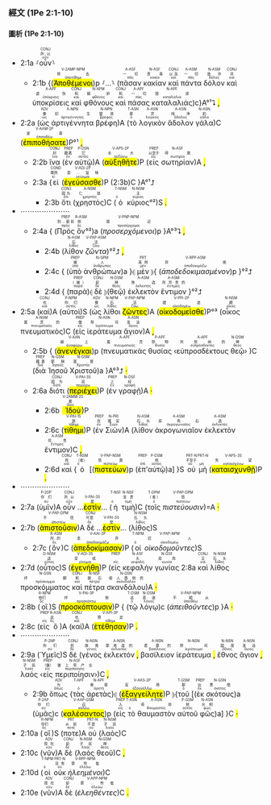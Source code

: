 ### 經文 (1Pe 2:1-10)

#### 圖析 (1Pe 2:1-10)

- 2:1a ⸉<RUBY><ruby><ruby>οὖν<rt>οὖν</rt></ruby><rt>所以</rt></ruby><rt>CONJ</rt></RUBY>⸊
	- 2:1b {(<RUBY><ruby><ruby><mark class='ptc'>Ἀποθέμενοι</mark><rt>ἀποτίθημι</rt></ruby><rt>除去</rt></ruby><rt>V-2AMP-NPM</rt></RUBY>)p ⸉...⸊ (<RUBY><ruby><ruby>πᾶσαν<rt>πᾶς</rt></ruby><rt>一切</rt></ruby><rt>A-ASF</rt></RUBY> <RUBY><ruby><ruby>κακίαν<rt>κακία</rt></ruby><rt>恶毒</rt></ruby><rt>N-ASF</rt></RUBY> <RUBY><ruby><ruby>καὶ<rt>καί</rt></ruby><rt>以及</rt></ruby><rt>CONJ</rt></RUBY> <RUBY><ruby><ruby>πάντα<rt>πᾶς</rt></ruby><rt>一切</rt></ruby><rt>A-ASM</rt></RUBY> <RUBY><ruby><ruby>δόλον<rt>δόλος</rt></ruby><rt>诡诈</rt></ruby><rt>N-ASM</rt></RUBY> <RUBY><ruby><ruby>καὶ<rt>καί</rt></ruby><rt>并</rt></ruby><rt>CONJ</rt></RUBY> <RUBY><ruby><ruby>ὑποκρίσεις<rt>ὑπόκρισις</rt></ruby><rt>虚伪</rt></ruby><rt>A-APF</rt></RUBY> <RUBY><ruby><ruby>καὶ<rt>καί</rt></ruby><rt>和</rt></ruby><rt>CONJ</rt></RUBY> <RUBY><ruby><ruby>φθόνους<rt>φθόνος</rt></ruby><rt>嫉妒</rt></ruby><rt>N-APM</rt></RUBY> <RUBY><ruby><ruby>καὶ<rt>καί</rt></ruby><rt>和</rt></ruby><rt>CONJ</rt></RUBY> <RUBY><ruby><ruby>πάσας<rt>πᾶς</rt></ruby><rt>一切</rt></ruby><rt>A-APF</rt></RUBY> <RUBY><ruby><ruby>καταλαλιάς<rt>καταλαλιά</rt></ruby><rt>毁谤</rt></ruby><rt>N-APF</rt></RUBY>)c}A°¹⮧ <mark class='punctuation'>,</mark> 
- 2:2a (<RUBY><ruby><ruby>ὡς<rt>ὡς</rt></ruby><rt>像</rt></ruby><rt>ADV</rt></RUBY> <RUBY><ruby><ruby>ἀρτιγέννητα<rt>ἀρτιγέννητος</rt></ruby><rt>初生</rt></ruby><rt>A-NPN</rt></RUBY> <RUBY><ruby><ruby>βρέφη<rt>βρέφος</rt></ruby><rt>婴孩</rt></ruby><rt>N-NPN</rt></RUBY>)A (<RUBY><ruby><ruby>τὸ<rt>ὁ</rt></ruby><rt>那</rt></ruby><rt>T-ASN</rt></RUBY> <RUBY><ruby><ruby>λογικὸν<rt>λογικός</rt></ruby><rt>灵</rt></ruby><rt>A-ASN</rt></RUBY> <RUBY><ruby><ruby>ἄδολον<rt>ἄδολος</rt></ruby><rt>纯净</rt></ruby><rt>A-ASN</rt></RUBY> <RUBY><ruby><ruby>γάλα<rt>γάλα</rt></ruby><rt>奶</rt></ruby><rt>N-ASN</rt></RUBY>)C (<RUBY><ruby><ruby><mark class='verb'>ἐπιποθήσατε</mark><rt>ἐπιποθέω</rt></ruby><rt>爱慕</rt></ruby><rt>V-AAM-2P</rt></RUBY>)P°¹ <mark class='punctuation'>,</mark>
	- 2:2b <RUBY><ruby><ruby>ἵνα<rt>ἵνα</rt></ruby><rt>好</rt></ruby><rt>CONJ</rt></RUBY> (<RUBY><ruby><ruby>ἐν<rt>ἐν</rt></ruby><rt>藉着</rt></ruby><rt>PREP</rt></RUBY> <RUBY><ruby><ruby>αὐτῷ<rt>αὐτός</rt></ruby><rt>它</rt></ruby><rt>P-DSN</rt></RUBY>)A (<RUBY><ruby><ruby><mark class='verb'>αὐξηθῆτε</mark><rt>αὐξάνω</rt></ruby><rt>长大</rt></ruby><rt>V-APS-2P</rt></RUBY>)P (<RUBY><ruby><ruby>εἰς<rt>εἰς</rt></ruby><rt>以至于</rt></ruby><rt>PREP</rt></RUBY> <RUBY><ruby><ruby>σωτηρίαν<rt>σωτηρία</rt></ruby><rt>得救</rt></ruby><rt>N-ASF</rt></RUBY>)A <mark class='punctuation'>,</mark> 
	- 2:3a {<RUBY><ruby><ruby>εἰ<rt>εἰ</rt></ruby><rt>既然</rt></ruby><rt>COND</rt></RUBY> (<RUBY><ruby><ruby><mark class='verb'>ἐγεύσασθε</mark><rt>γεύομαι</rt></ruby><rt>尝...滋味</rt></ruby><rt>V-ADI-2P</rt></RUBY>)P (2:3b)C }A°¹⮥
		- 2:3b <RUBY><ruby><ruby>ὅτι<rt>ὅτι</rt></ruby><rt>因为</rt></ruby><rt>CONJ</rt></RUBY> (<RUBY><ruby><ruby>χρηστὸς<rt>χρηστός</rt></ruby><rt>仁慈</rt></ruby><rt>A-NSM</rt></RUBY>)C (<RUBY><ruby><ruby>ὁ<rt>ὁ</rt></ruby><rt></rt></ruby><rt>T-NSM</rt></RUBY> <RUBY><ruby><ruby>κύριος<rt>κύριος</rt></ruby><rt>主</rt></ruby><rt>N-NSM</rt></RUBY>°²)S <mark class='punctuation'>.</mark> 
- ⋯⋯⋯⋯⋯⋯⋯
	- 2:4a { (<RUBY><ruby><ruby>Πρὸς<rt>πρός</rt></ruby><rt>到...面前</rt></ruby><rt>PREP</rt></RUBY> <RUBY><ruby><ruby>ὃν<rt>ὅς</rt></ruby><rt>他</rt></ruby><rt>R-ASM</rt></RUBY>°²)a (<RUBY><ruby><ruby><em>προσερχόμενοι</em><rt>προσέρχομαι</rt></ruby><rt>接近</rt></ruby><rt>V-PNP-NPM</rt></RUBY>)p }A°³⮧ <mark class='punctuation'>,</mark> 
		- 2:4b (<RUBY><ruby><ruby>λίθον<rt>λίθος</rt></ruby><rt>石</rt></ruby><rt>N-ASM</rt></RUBY> <RUBY><ruby><ruby><em>ζῶντα</em><rt>ζάω</rt></ruby><rt>活</rt></ruby><rt>V-PAP-ASM</rt></RUBY>)°²⮥ <mark class='punctuation'>,</mark> 
		- 2:4c { (<RUBY><ruby><ruby>ὑπὸ<rt>ὑπό</rt></ruby><rt>被</rt></ruby><rt>PREP</rt></RUBY> <RUBY><ruby><ruby>ἀνθρώπων<rt>ἄνθρωπος</rt></ruby><rt>人</rt></ruby><rt>N-GPM</rt></RUBY>)a }⦇ <RUBY><ruby><ruby>μὲν<rt>μέν</rt></ruby><rt>虽然</rt></ruby><rt>PRT</rt></RUBY> ⦈{ (<RUBY><ruby><ruby><em>ἀποδεδοκιμασμένον</em><rt>ἀποδοκιμάζω</rt></ruby><rt>弃绝</rt></ruby><rt>V-RPP-ASM</rt></RUBY>)p }°²⮥ 
		- 2:4d { (<RUBY><ruby><ruby>παρὰ<rt>παρά</rt></ruby><rt>（被）</rt></ruby><rt>PREP</rt></RUBY>)⦇ <RUBY><ruby><ruby>δὲ<rt>δέ</rt></ruby><rt>却</rt></ruby><rt>CONJ</rt></RUBY> ⦈(<RUBY><ruby><ruby>θεῷ<rt>θεός</rt></ruby><rt>神</rt></ruby><rt>N-DSM</rt></RUBY>) <RUBY><ruby><ruby>ἐκλεκτὸν<rt>ἐκλεκτός</rt></ruby><rt>拣选</rt></ruby><rt>A-ASM</rt></RUBY> <RUBY><ruby><ruby>ἔντιμον<rt>ἔντιμος</rt></ruby><rt>所珍贵的</rt></ruby><rt>A-ASM</rt> }°²⮥</RUBY> 
- 2:5a (<RUBY><ruby><ruby>καὶ<rt>καί</rt></ruby><rt>也</rt></ruby><rt>CONJ</rt></RUBY>)A (<RUBY><ruby><ruby>αὐτοὶ<rt>αὐτός</rt></ruby><rt>你们</rt></ruby><rt>P-NPM</rt></RUBY>)S (<RUBY><ruby><ruby>ὡς<rt>ὡς</rt></ruby><rt>像</rt></ruby><rt>ADV</rt></RUBY> <RUBY><ruby><ruby>λίθοι<rt>λίθος</rt></ruby><rt>石</rt></ruby><rt>N-NPM</rt></RUBY> <RUBY><ruby><ruby><mark class='ptc'>ζῶντες</mark><rt>ζάω</rt></ruby><rt>活</rt></ruby><rt>V-PAP-NPM</rt></RUBY>)A (<RUBY><ruby><ruby><mark class='verb'>οἰκοδομεῖσθε</mark><rt>οἰκοδομέω</rt></ruby><rt>建造</rt></ruby><rt>V-PPI-2P</rt></RUBY>)P°³ (<RUBY><ruby><ruby>οἶκος<rt>οἶκος</rt></ruby><rt>殿</rt></ruby><rt>N-NSM</rt></RUBY> <RUBY><ruby><ruby>πνευματικὸς<rt>πνευματικός</rt></ruby><rt>属灵的</rt></ruby><rt>A-NSM</rt></RUBY>)C (<RUBY><ruby><ruby>εἰς<rt>εἰς</rt></ruby><rt>做</rt></ruby><rt>PREP</rt></RUBY> <RUBY><ruby><ruby>ἱεράτευμα<rt>ἱεράτευμα</rt></ruby><rt>祭司</rt></ruby><rt>N-ASN</rt></RUBY> <RUBY><ruby><ruby>ἅγιον<rt>ἅγιος</rt></ruby><rt>圣洁</rt></ruby><rt>A-ASN</rt></RUBY>)A <mark class='punctuation'>,</mark> 
	- 2:5b { (<RUBY><ruby><ruby><mark class='inf'>ἀνενέγκαι</mark><rt>ἀναφέρω</rt></ruby><rt>献上</rt></ruby><rt>V-AAN</rt></RUBY>)p (<RUBY><ruby><ruby>πνευματικὰς<rt>πνευματικός</rt></ruby><rt>属灵</rt></ruby><rt>A-APF</rt></RUBY> <RUBY><ruby><ruby>θυσίας<rt>θυσία</rt></ruby><rt>祭物</rt></ruby><rt>P-APF</rt></RUBY> ‹<RUBY><ruby><ruby>εὐπροσδέκτους<rt>εὐπρόσδεκτος</rt></ruby><rt>所悦纳的</rt></ruby><rt>A-APF</rt></RUBY> <RUBY><ruby><ruby>θεῷ<rt>θεός</rt></ruby><rt>神</rt></ruby><rt>N-DSM</rt></RUBY>› )C (<RUBY><ruby><ruby>διὰ<rt>διά</rt></ruby><rt>藉着</rt></ruby><rt>PREP</rt></RUBY> <RUBY><ruby><ruby>Ἰησοῦ<rt>Ἰησοῦς</rt></ruby><rt>耶稣</rt></ruby><rt>N-GSM</rt></RUBY> <RUBY><ruby><ruby>Χριστοῦ<rt>Χριστός</rt></ruby><rt>基督</rt></ruby><rt>N-GSM</rt></RUBY>)a }A°³⮥ <mark class='punctuation'>·</mark> 
	- 2:6a <RUBY><ruby><ruby>διότι<rt>διότι</rt></ruby><rt>因为</rt></ruby><rt>CONJ</rt></RUBY> (<RUBY><ruby><ruby><mark class='verb'>περιέχει</mark><rt>περιέχω</rt></ruby><rt>说</rt></ruby><rt>V-PAI-3S</rt></RUBY>)P (<RUBY><ruby><ruby>ἐν<rt>ἐν</rt></ruby><rt>上</rt></ruby><rt>PREP</rt></RUBY> <RUBY><ruby><ruby>γραφῇ<rt>γραφή</rt></ruby><rt>经</rt></ruby><rt>N-DSF</rt></RUBY>)A <mark class='punctuation'>·</mark> 
		- 2:6b (<RUBY><ruby><ruby><mark class='verb'>Ἰδοὺ</mark><rt>ἰδού</rt></ruby><rt>看</rt></ruby><rt>V-2AMM-2S</rt></RUBY>)P 
		- 2:6c (<RUBY><ruby><ruby><mark class='verb'>τίθημι</mark><rt>τίθημι</rt></ruby><rt>放</rt></ruby><rt>V-PAI-1S</rt></RUBY>)P (<RUBY><ruby><ruby>ἐν<rt>ἐν</rt></ruby><rt>在</rt></ruby><rt>PREP</rt></RUBY> <RUBY><ruby><ruby>Σιὼν<rt>Σιών</rt></ruby><rt>锡安</rt></ruby><rt>N-PRI</rt></RUBY>)A (<RUBY><ruby><ruby>λίθον<rt>λίθος</rt></ruby><rt>石头</rt></ruby><rt>N-ASM</rt></RUBY> <RUBY><ruby><ruby>ἀκρογωνιαῖον<rt>ἀκρογωνιαῖος</rt></ruby><rt>房角石</rt></ruby><rt>A-ASM</rt></RUBY> <RUBY><ruby><ruby>ἐκλεκτὸν<rt>ἐκλεκτός</rt></ruby><rt>选</rt></ruby><rt>A-ASM</rt></RUBY> <RUBY><ruby><ruby>ἔντιμον<rt>ἔντιμος</rt></ruby><rt>珍贵</rt></ruby><rt>A-ASM</rt></RUBY>)C <mark class='punctuation'>,</mark>
		- 2:6d <RUBY><ruby><ruby>καὶ<rt>καί</rt></ruby><rt>而</rt></ruby><rt>CONJ</rt></RUBY> {<RUBY><ruby><ruby>ὁ<rt>ὁ</rt></ruby><rt>（者）</rt></ruby><rt>T-NSM</rt></RUBY> [(<RUBY><ruby><ruby><mark class='ptc'>πιστεύων</mark><rt>πιστεύω</rt></ruby><rt>信靠</rt></ruby><rt>V-PAP-NSM</rt></RUBY>)p (<RUBY><ruby><ruby>ἐπ’<rt>ἐπί</rt></ruby><rt></rt></ruby><rt>PREP</rt></RUBY><RUBY><ruby><ruby>αὐτῷ<rt>αὐτός</rt></ruby><rt>他</rt></ruby><rt>P-DSM</rt></RUBY>)a] }S <RUBY><ruby><ruby>οὐ<rt>οὐ</rt></ruby><rt>不至于</rt></ruby><rt>PRT-N</rt></RUBY> <RUBY><ruby><ruby>μὴ<rt>μή</rt></ruby><rt></rt></ruby><rt>PRT-N</rt></RUBY> (<RUBY><ruby><ruby><mark class='verb'>καταισχυνθῇ</mark><rt>καταισχύνω</rt></ruby><rt>失望</rt></ruby><rt>V-APS-3S</rt></RUBY>)P <mark class='punctuation'>.</mark> 
- ⋯⋯⋯⋯⋯⋯⋯
- 2:7a (<RUBY><ruby><ruby>ὑμῖν<rt>σύ</rt></ruby><rt>你们</rt></ruby><rt>P-2DP</rt></RUBY>)A <RUBY><ruby><ruby>οὖν<rt>οὖν</rt></ruby><rt>所以</rt></ruby><rt>CONJ</rt></RUBY> ...<RUBY><ruby><mark class='verb'>ἐστὶν</mark><rt>是</rt></ruby><rt>V-PAI-3S</rt></RUBY>... (<RUBY><ruby><ruby>ἡ<rt>ὁ</rt></ruby><rt></rt></ruby><rt>T-NSF</rt></RUBY> <RUBY><ruby><ruby>τιμὴ<rt>τιμή</rt></ruby><rt>宝贵</rt></ruby><rt>N-NSF</rt></RUBY>)C (<RUBY><ruby><ruby>τοῖς<rt>ὁ</rt></ruby><rt>（者）</rt></ruby><rt>T-DPM</rt></RUBY> <RUBY><ruby><ruby><em>πιστεύουσιν</em><rt>πιστεύω</rt></ruby><rt>信</rt></ruby><rt>V-PAP-DPM</rt></RUBY>)=A <mark class='punctuation'>·</mark> 
- 2:7b (<RUBY><ruby><ruby><mark class='ptc'>ἀπιστοῦσιν</mark><rt>ἀπιστέω</rt></ruby><rt>不信</rt></ruby><rt>V-PAP-DPM</rt></RUBY>)A <RUBY><ruby><ruby>δὲ<rt>δέ</rt></ruby><rt>可是</rt></ruby><rt>CONJ</rt></RUBY> ...<RUBY><ruby><mark class='verb'>ἐστὶν</mark><rt>是</rt></ruby><rt>V-PAI-3S</rt></RUBY>... (<RUBY><ruby><ruby>λίθος<rt>λίθος</rt></ruby><rt>石头</rt></ruby><rt>N-NSM</rt></RUBY>)S 
	- 2:7c (<RUBY><ruby><ruby>ὃν<rt>ὅς</rt></ruby><rt>所...的</rt></ruby><rt>R-ASM</rt></RUBY>)C (<RUBY><ruby><ruby><mark class='verb'>ἀπεδοκίμασαν</mark><rt>ἀποδοκιμάζω</rt></ruby><rt>丢弃</rt></ruby><rt>V-AAI-3P</rt></RUBY>)P (<RUBY><ruby><ruby>οἱ<rt>ὁ</rt></ruby><rt></rt></ruby><rt>T-NPM</rt></RUBY> <RUBY><ruby><ruby><em>οἰκοδομοῦντες</em><rt>οἰκοδομέω</rt></ruby><rt>匠人</rt></ruby><rt>V-PAP-NPM</rt></RUBY>)S 
- 2:7d (<RUBY><ruby><ruby>οὗτος<rt>οὗτος</rt></ruby><rt>这</rt></ruby><rt>D-NSM</rt></RUBY>)S (<RUBY><ruby><ruby><mark class='verb'>ἐγενήθη</mark><rt>γίνομαι</rt></ruby><rt>变成</rt></ruby><rt>V-AOI-3S</rt></RUBY>)P (<RUBY><ruby><ruby>εἰς<rt>εἰς</rt></ruby><rt></rt></ruby><rt>PREP</rt></RUBY> <RUBY><ruby><ruby>κεφαλὴν<rt>κεφαλή</rt></ruby><rt>头</rt></ruby><rt>N-ASF</rt></RUBY> <RUBY><ruby><ruby>γωνίας<rt>γωνία</rt></ruby><rt>房角</rt></ruby><rt>N-GSF</rt></RUBY> 2:8a <RUBY><ruby><ruby>καὶ<rt>καί</rt></ruby><rt>又</rt></ruby><rt>CONJ</rt></RUBY> <RUBY><ruby><ruby>λίθος<rt>λίθος</rt></ruby><rt>石头</rt></ruby><rt>N-NSM</rt></RUBY> <RUBY><ruby><ruby>προσκόμματος<rt>πρόσκομμα</rt></ruby><rt>绊脚</rt></ruby><rt>N-GSN</rt></RUBY> <RUBY><ruby><ruby>καὶ<rt>καί</rt></ruby><rt>和</rt></ruby><rt>CONJ</rt></RUBY> <RUBY><ruby><ruby>πέτρα<rt>πέτρα</rt></ruby><rt>磐石</rt></ruby><rt>N-NSF</rt></RUBY> <RUBY><ruby><ruby>σκανδάλου<rt>σκάνδαλον</rt></ruby><rt>使人跌倒的</rt></ruby><rt>N-GSN</rt></RUBY>)A <mark class='punctuation'>·</mark> 
- 2:8b (<RUBY><ruby><ruby>οἳ<rt>ὅς</rt></ruby><rt>他们</rt></ruby><rt>R-NPM</rt></RUBY>)S (<RUBY><ruby><ruby><mark class='verb'>προσκόπτουσιν</mark><rt>προσκόπτω</rt></ruby><rt>绊倒</rt></ruby><rt>V-PAI-3P</rt></RUBY>)P { (<RUBY><ruby><ruby>τῷ<rt>ὁ</rt></ruby><rt>这</rt></ruby><rt>T-DSM</rt></RUBY> <RUBY><ruby><ruby>λόγῳ<rt>λόγος</rt></ruby><rt>真道</rt></ruby><rt>N-DSM</rt></RUBY>)c (<RUBY><ruby><ruby><em>ἀπειθοῦντες</em><rt>ἀπειθέω</rt></ruby><rt>不顺从</rt></ruby><rt>V-PAP-NPM</rt></RUBY>)p }A <mark class='punctuation'>·</mark> 
- 2:8c (<RUBY><ruby><ruby>εἰς<rt>εἰς</rt></ruby><rt></rt></ruby><rt>PREP</rt></RUBY> <RUBY><ruby><ruby>ὃ<rt>ὅς</rt></ruby><rt>这</rt></ruby><rt>R-ASN</rt></RUBY>)A (<RUBY><ruby><ruby>καὶ<rt>καί</rt></ruby><rt>也</rt></ruby><rt>CONJ</rt></RUBY>)A (<RUBY><ruby><ruby><mark class='verb'>ἐτέθησαν</mark><rt>τίθημι</rt></ruby><rt>预定</rt></ruby><rt>V-API-3P</rt></RUBY>)P <mark class='punctuation'>.</mark> 
- ⋯⋯⋯⋯⋯⋯⋯
- 2:9a (<RUBY><ruby><ruby>Ὑμεῖς<rt>σύ</rt></ruby><rt>你们</rt></ruby><rt>P-2NP</rt></RUBY>)S <RUBY><ruby><ruby>δὲ<rt>δέ</rt></ruby><rt>但</rt></ruby><rt>CONJ</rt></RUBY> (<RUBY><ruby><ruby>γένος<rt>γένος</rt></ruby><rt>族类</rt></ruby><rt>N-NSN</rt></RUBY> <RUBY><ruby><ruby>ἐκλεκτόν<rt>ἐκλεκτός</rt></ruby><rt>蒙拣选的</rt></ruby><rt>A-NSN</rt></RUBY> <mark class='punctuation'>,</mark> <RUBY><ruby><ruby>βασίλειον<rt>βασίλειος</rt></ruby><rt>君尊的</rt></ruby><rt>A-NSN</rt></RUBY> <RUBY><ruby><ruby>ἱεράτευμα<rt>ἱεράτευμα</rt></ruby><rt>祭司</rt></ruby><rt>N-NSN</rt></RUBY> <mark class='punctuation'>,</mark> <RUBY><ruby><ruby>ἔθνος<rt>ἔθνος</rt></ruby><rt>国度</rt></ruby><rt>N-NSN</rt></RUBY> <RUBY><ruby><ruby>ἅγιον<rt>ἅγιος</rt></ruby><rt>圣洁</rt></ruby><rt>A-NSN</rt></RUBY> <mark class='punctuation'>,</mark> <RUBY><ruby><ruby>λαὸς<rt>λαός</rt></ruby><rt>子民</rt></ruby><rt>N-NSM</rt></RUBY> ‹<RUBY><ruby><ruby>εἰς<rt>εἰς</rt></ruby><rt>（做）</rt></ruby><rt>PREP</rt></RUBY> <RUBY><ruby><ruby>περιποίησιν<rt>περιποίησις</rt></ruby><rt>做上帝产业</rt></ruby><rt>N-ASF</rt></RUBY>›)C <mark class='punctuation'>,</mark> 
	- 2:9b <RUBY><ruby><ruby>ὅπως<rt>ὅπως</rt></ruby><rt>为</rt></ruby><rt>ADV</rt></RUBY> {<RUBY><ruby><ruby>τὰς<rt>ὁ</rt></ruby><rt></rt></ruby><rt>T-APF</rt></RUBY> <RUBY><ruby><ruby>ἀρετὰς<rt>ἀρετή</rt></ruby><rt>美德</rt></ruby><rt>N-APF</rt></RUBY>}⦇ (<RUBY><ruby><ruby><mark class='verb'>ἐξαγγείλητε</mark><rt>ἐξαγγέλλω</rt></ruby><rt>宣扬</rt></ruby><rt>V-AAS-2P</rt></RUBY>)P ⦈{<RUBY><ruby><ruby>τοῦ<rt>ὁ</rt></ruby><rt>那</rt></ruby><rt>T-GSM</rt></RUBY> [(<RUBY><ruby><ruby>ἐκ<rt>ἐκ</rt></ruby><rt>出</rt></ruby><rt>PREP</rt></RUBY> <RUBY><ruby><ruby>σκότους<rt>σκότος</rt></ruby><rt>黑暗</rt></ruby><rt>N-GSN</rt></RUBY>)a (<RUBY><ruby><ruby>ὑμᾶς<rt>σύ</rt></ruby><rt>你们</rt></ruby><rt>P-2AP</rt></RUBY>)c (<RUBY><ruby><ruby><mark class='ptc'>καλέσαντος</mark><rt>καλέω</rt></ruby><rt>召</rt></ruby><rt>V-AAP-GSM</rt></RUBY>)p (<RUBY><ruby><ruby>εἰς<rt>εἰς</rt></ruby><rt>入</rt></ruby><rt>PREP</rt></RUBY> <RUBY><ruby><ruby>τὸ<rt>ὁ</rt></ruby><rt></rt></ruby><rt>T-ASN</rt></RUBY> <RUBY><ruby><ruby>θαυμαστὸν<rt>θαυμαστός</rt></ruby><rt>奇妙</rt></ruby><rt>A-ASN</rt></RUBY> <RUBY><ruby><ruby>αὐτοῦ<rt>αὐτός</rt></ruby><rt>他</rt></ruby><rt>P-GSM</rt></RUBY> <RUBY><ruby><ruby>φῶς<rt>φῶς</rt></ruby><rt>光明</rt></ruby><rt>N-ASN</rt></RUBY>)a] }C <mark class='punctuation'>·</mark> 
- 2:10a (<RUBY><ruby><ruby>οἵ<rt>ὅς</rt></ruby><rt>你们</rt></ruby><rt>R-NPM</rt></RUBY>)S (<RUBY><ruby><ruby>ποτε<rt>ποτέ</rt></ruby><rt>从前</rt></ruby><rt>PRT</rt></RUBY>)A <RUBY><ruby><ruby>οὐ<rt>οὐ</rt></ruby><rt>不是</rt></ruby><rt>PRT-N</rt></RUBY> (<RUBY><ruby><ruby>λαὸς<rt>λαός</rt></ruby><rt>子民</rt></ruby><rt>N-NSM</rt></RUBY>)C 
- 2:10c (<RUBY><ruby><ruby>νῦν<rt>νῦν</rt></ruby><rt>现在</rt></ruby><rt>ADV</rt></RUBY>)A <RUBY><ruby><ruby>δὲ<rt>δέ</rt></ruby><rt>却</rt></ruby><rt>CONJ</rt></RUBY> (<RUBY><ruby><ruby>λαὸς<rt>λαός</rt></ruby><rt>子民</rt></ruby><rt>N-NSM</rt></RUBY> <RUBY><ruby><ruby>θεοῦ<rt>θεός</rt></ruby><rt>神</rt></ruby><rt>N-GSM</rt></RUBY>)C <mark class='punctuation'>,</mark> 
- 2:10d (<RUBY><ruby><ruby>οἱ<rt>ὁ</rt></ruby><rt></rt></ruby><rt>T-NPM</rt></RUBY> <RUBY><ruby><ruby>οὐκ<rt>οὐ</rt></ruby><rt>没有</rt></ruby><rt>PRT-N</rt></RUBY> <RUBY><ruby><ruby><em>ἠλεημένοι</em><rt>ἐλεάω</rt></ruby><rt>蒙怜恤</rt></ruby><rt>V-RPP-NPM</rt></RUBY>)C 
- 2:10e (<RUBY><ruby><ruby>νῦν<rt>νῦν</rt></ruby><rt>现在</rt></ruby><rt>ADV</rt></RUBY>)A <RUBY><ruby><ruby>δὲ<rt>δέ</rt></ruby><rt>却</rt></ruby><rt>CONJ</rt></RUBY> (<RUBY><ruby><ruby><em>ἐλεηθέντες</em><rt>ἐλεάω</rt></ruby><rt>蒙...怜恤</rt></ruby><rt>V-APP-NPM</rt></RUBY>)C <mark class='punctuation'>.</mark> 